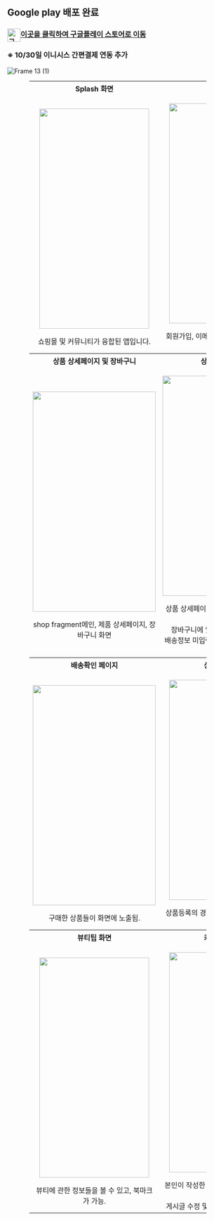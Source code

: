 
## Google play 배포 완료
### <img src="https://github.com/AnMyungwoo94/BeautyIdea_Shopping_App/assets/126849689/d0ba6eb9-f5c2-4839-ad30-6f8bf65c7452" alt="구글 플레이 이미지" width="30" height="30" style="float:left"> [이곳을 클릭하여 구글플레이 스토어로 이동](https://play.google.com/store/apps/details?id=com.myungwoo.shoppingmall_app)
### ※ 10/30일 이니시스 간편결제 연동 추가 
![Frame 13 (1)](https://github.com/AnMyungwoo94/BeautyIdea_Shopping_App/assets/126849689/c373df1f-6c55-47f6-a9f8-3ce74e79aba3)

<table style="width:80%; margin:auto;">
  <tr>
    <th style="text-align:center; width:50%"><b> Splash 화면 </b></th>
    <th style="text-align:center; width:50%"><b> 로그인 화면 </b></th>
  </tr>
  <tr>
    <td style="text-align:center;">
      <p align="center">
        <img src="https://github.com/AnMyungwoo94/BeautyIdea_Shopping_App/assets/126849689/6849d8c0-eccf-419a-8e78-1c405862d99f.gif" width="250" height="500">
      </p>
      쇼핑몰 및 커뮤니티가 융합된 앱입니다.
    </td>
    <td style="text-align:center;">
      <p align="center">
        <img src="https://github.com/AnMyungwoo94/BeautyIdea_Shopping_App/assets/126849689/a3ad8379-ea20-4929-85b3-74d45e744b11.gif" width="250" height="500">
      </p>
      회원가입, 이메일, 구글, 카카오 로그인으로 구성됨.
    </td>
  </tr>
  <tr>
    <th style="text-align:center;"><b> 상품 상세페이지 및 장바구니 </b></th>
    <th style="text-align:center;"><b> 상품 구매페이지 </b></th>
  </tr>
  <tr>
    <td style="text-align:center;">
      <p align="center">
        <img src="https://github.com/AnMyungwoo94/BeautyIdea_Shopping_App/assets/126849689/65ec5a95-9c46-4a3a-984f-94375d35cc98.gif" width="280" height="500">
      </p>
      shop fragment메인, 제품 상세페이지, 장바구니 화면
    </td>
    <td style="text-align:center;">
      <p align="center">
        <img src="https://github.com/AnMyungwoo94/BeautyIdea_Shopping_App/assets/126849689/7ddeaafe-e8a4-4324-9d35-972d5036c02d.gif" width="280" height="500">
      </p>
      상품 상세페이지에서 구매하기 버튼을 누를경우<br>장바구니에 있는 상품들도 같이 노출.<br>배송정보 미입력, 구매동의 미체크시 결제 불가능
    </td>
  </tr>
  <tr>
    <th style="text-align:center;"><b> 배송확인 페이지 </b></th>
    <th style="text-align:center;"><b> 상품 등록화면 </b></th>
  </tr>
  <tr>
    <td style="text-align:center;">
      <p align="center">
        <img src="https://github.com/AnMyungwoo94/BeautyIdea_Shopping_App/assets/126849689/a60dca28-6812-4294-a1e4-43cf4575d0d6.gif" width="280" height="500">
      </p>
      구매한 상품들이 화면에 노출됨.
    </td>
    <td style="text-align:center;">
      <p align="center">
        <img src="https://github.com/AnMyungwoo94/BeautyIdea_Shopping_App/assets/126849689/8ad7a304-43cd-4466-800e-b352de9d8e4e.gif" width="250" height="500">
      </p>
      상품등록의 경우 관리자 이메일에서만 가능.
    </td>
  </tr>
  <tr>
    <th style="text-align:center;"><b>뷰티팁 화면</b></th>
    <th style="text-align:center;"><b>커뮤니티 화면</b></th>
  </tr>
  <tr>
    <td style="text-align:center;">
      <p align="center">
        <img src="https://github.com/AnMyungwoo94/BeautyIdea_Shopping_App/assets/126849689/914e140d-359f-4781-8ead-89ac5499185a.gif" width="250" height="500">
      </p>
      뷰티에 관한 정보들을 볼 수 있고, 북마크가 가능.
    </td>
    <td style="text-align:center;">
      <p align="center">
        <img src="https://github.com/AnMyungwoo94/BeautyIdea_Shopping_App/assets/126849689/41f7f570-0ff4-492f-a88c-a82444316502.gif" width="250" height="500">
      </p>
      본인이 작성한 글은 노란색으로 확인이 가능하며,<br>게시글 수정 및 삭제, 댓글이 가능합니다.
    </td>
  </tr>
</table>



